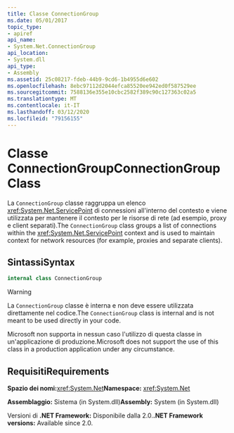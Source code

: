 ```yaml
---
title: Classe ConnectionGroup
ms.date: 05/01/2017
topic_type:
- apiref
api_name:
- System.Net.ConnectionGroup
api_location:
- System.dll
api_type:
- Assembly
ms.assetid: 25c08217-fdeb-44b9-9cd6-1b4955d6e602
ms.openlocfilehash: 8ebc97112d2044efca85520ee942ed0f587529ee
ms.sourcegitcommit: 7588136e355e10cbc2582f389c90c127363c02a5
ms.translationtype: MT
ms.contentlocale: it-IT
ms.lasthandoff: 03/12/2020
ms.locfileid: "79156155"
---
```

# <a name="connectiongroup-class"></a><span data-ttu-id="cb555-102">Classe ConnectionGroup</span><span class="sxs-lookup"><span data-stu-id="cb555-102">ConnectionGroup Class</span></span>

<span data-ttu-id="cb555-103">La `ConnectionGroup` classe raggruppa un elenco <xref:System.Net.ServicePoint> di connessioni all'interno del contesto e viene utilizzata per mantenere il contesto per le risorse di rete (ad esempio, proxy e client separati).</span><span class="sxs-lookup"><span data-stu-id="cb555-103">The `ConnectionGroup` class groups a list of connections within the <xref:System.Net.ServicePoint> context and is used to maintain context for network resources (for example, proxies and separate clients).</span></span>

## <a name="syntax"></a><span data-ttu-id="cb555-104">Sintassi</span><span class="sxs-lookup"><span data-stu-id="cb555-104">Syntax</span></span>
  
```csharp  
internal class ConnectionGroup
```

> [!WARNING]
> <span data-ttu-id="cb555-105">La `ConnectionGroup` classe è interna e non deve essere utilizzata direttamente nel codice.</span><span class="sxs-lookup"><span data-stu-id="cb555-105">The `ConnectionGroup` class is internal and is not meant to be used directly in your code.</span></span>
>
> <span data-ttu-id="cb555-106">Microsoft non supporta in nessun caso l'utilizzo di questa classe in un'applicazione di produzione.</span><span class="sxs-lookup"><span data-stu-id="cb555-106">Microsoft does not support the use of this class in a production application under any circumstance.</span></span>

## <a name="requirements"></a><span data-ttu-id="cb555-107">Requisiti</span><span class="sxs-lookup"><span data-stu-id="cb555-107">Requirements</span></span>

<span data-ttu-id="cb555-108">**Spazio dei nomi:**<xref:System.Net></span><span class="sxs-lookup"><span data-stu-id="cb555-108">**Namespace:** <xref:System.Net></span></span>

<span data-ttu-id="cb555-109">**Assemblaggio:** Sistema (in System.dll)</span><span class="sxs-lookup"><span data-stu-id="cb555-109">**Assembly:** System (in System.dll)</span></span>

<span data-ttu-id="cb555-110">Versioni di **.NET Framework:** Disponibile dalla 2.0.</span><span class="sxs-lookup"><span data-stu-id="cb555-110">**.NET Framework versions:** Available since 2.0.</span></span>
